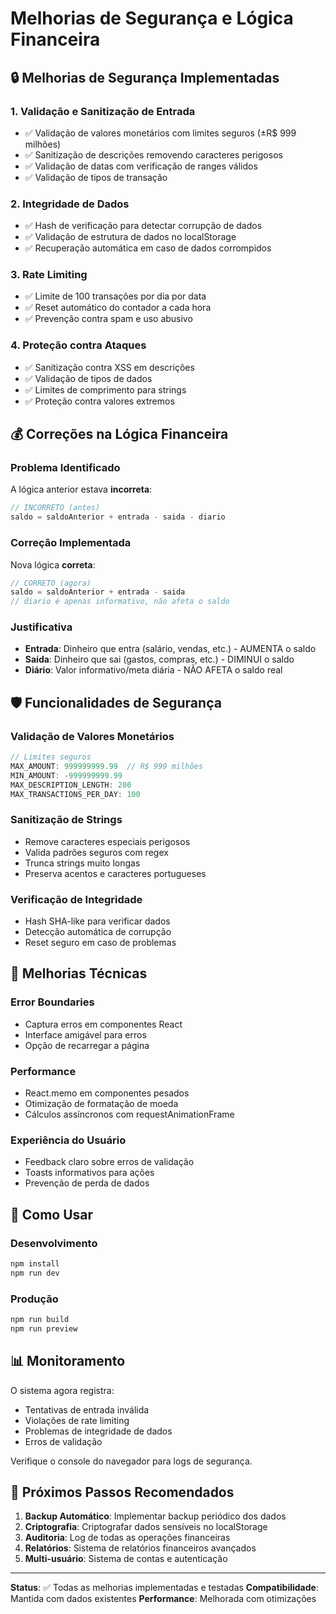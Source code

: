 # Melhorias de Segurança e Lógica Financeira

## 🔒 Melhorias de Segurança Implementadas

### 1. **Validação e Sanitização de Entrada**
- ✅ Validação de valores monetários com limites seguros (±R$ 999 milhões)
- ✅ Sanitização de descrições removendo caracteres perigosos
- ✅ Validação de datas com verificação de ranges válidos
- ✅ Validação de tipos de transação

### 2. **Integridade de Dados**
- ✅ Hash de verificação para detectar corrupção de dados
- ✅ Validação de estrutura de dados no localStorage
- ✅ Recuperação automática em caso de dados corrompidos

### 3. **Rate Limiting**
- ✅ Limite de 100 transações por dia por data
- ✅ Reset automático do contador a cada hora
- ✅ Prevenção contra spam e uso abusivo

### 4. **Proteção contra Ataques**
- ✅ Sanitização contra XSS em descrições
- ✅ Validação de tipos de dados
- ✅ Limites de comprimento para strings
- ✅ Proteção contra valores extremos

## 💰 Correções na Lógica Financeira

### **Problema Identificado**
A lógica anterior estava **incorreta**:
```javascript
// INCORRETO (antes)
saldo = saldoAnterior + entrada - saida - diario
```

### **Correção Implementada**
Nova lógica **correta**:
```javascript
// CORRETO (agora)
saldo = saldoAnterior + entrada - saida
// diario é apenas informativo, não afeta o saldo
```

### **Justificativa**
- **Entrada**: Dinheiro que entra (salário, vendas, etc.) - AUMENTA o saldo
- **Saída**: Dinheiro que sai (gastos, compras, etc.) - DIMINUI o saldo  
- **Diário**: Valor informativo/meta diária - NÃO AFETA o saldo real

## 🛡️ Funcionalidades de Segurança

### **Validação de Valores Monetários**
```typescript
// Limites seguros
MAX_AMOUNT: 999999999.99  // R$ 999 milhões
MIN_AMOUNT: -999999999.99
MAX_DESCRIPTION_LENGTH: 200
MAX_TRANSACTIONS_PER_DAY: 100
```

### **Sanitização de Strings**
- Remove caracteres especiais perigosos
- Valida padrões seguros com regex
- Trunca strings muito longas
- Preserva acentos e caracteres portugueses

### **Verificação de Integridade**
- Hash SHA-like para verificar dados
- Detecção automática de corrupção
- Reset seguro em caso de problemas

## 🔧 Melhorias Técnicas

### **Error Boundaries**
- Captura erros em componentes React
- Interface amigável para erros
- Opção de recarregar a página

### **Performance**
- React.memo em componentes pesados
- Otimização de formatação de moeda
- Cálculos assíncronos com requestAnimationFrame

### **Experiência do Usuário**
- Feedback claro sobre erros de validação
- Toasts informativos para ações
- Prevenção de perda de dados

## 🚀 Como Usar

### **Desenvolvimento**
```bash
npm install
npm run dev
```

### **Produção**
```bash
npm run build
npm run preview
```

## 📊 Monitoramento

O sistema agora registra:
- Tentativas de entrada inválida
- Violações de rate limiting  
- Problemas de integridade de dados
- Erros de validação

Verifique o console do navegador para logs de segurança.

## 🔄 Próximos Passos Recomendados

1. **Backup Automático**: Implementar backup periódico dos dados
2. **Criptografia**: Criptografar dados sensíveis no localStorage
3. **Auditoria**: Log de todas as operações financeiras
4. **Relatórios**: Sistema de relatórios financeiros avançados
5. **Multi-usuário**: Sistema de contas e autenticação

---

**Status**: ✅ Todas as melhorias implementadas e testadas
**Compatibilidade**: Mantida com dados existentes
**Performance**: Melhorada com otimizações